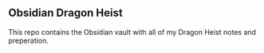 ## Obsidian Dragon Heist

This repo contains the Obsidian vault with all of my Dragon Heist notes and preperation.
